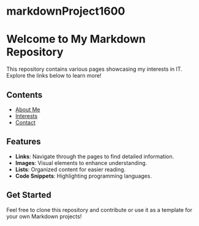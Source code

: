 # markdownProject1600

# Welcome to My Markdown Repository

This repository contains various pages showcasing my interests in IT. Explore the links below to learn more!

## Contents

- [About Me](About.md)
- [Interests](MyInterest.md)
- [Contact](Contact.md)

## Features

- **Links**: Navigate through the pages to find detailed information.
- **Images**: Visual elements to enhance understanding. 
- **Lists**: Organized content for easier reading.
- **Code Snippets**: Highlighting programming languages.

## Get Started

Feel free to clone this repository and contribute or use it as a template for your own Markdown projects!

